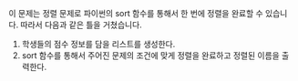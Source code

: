 이 문제는 정렬 문제로 파이썬의 sort 함수를 통해서 한 번에 정렬을 완료할 수 있습니다. 따라서 다음과 같은 틀을 거쳤습니다.
1. 학생들의 점수 정보를 담을 리스트를 생성한다.
2. sort 함수를 통해서 주어진 문제의 조건에 맞게 정렬을 완료하고 정렬된 이름을 출력한다.
